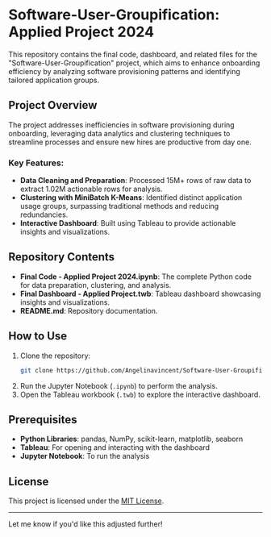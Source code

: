 
# Software-User-Groupification: Applied Project 2024

This repository contains the final code, dashboard, and related files for the "Software-User-Groupification" project, which aims to enhance onboarding efficiency by analyzing software provisioning patterns and identifying tailored application groups.

## Project Overview
The project addresses inefficiencies in software provisioning during onboarding, leveraging data analytics and clustering techniques to streamline processes and ensure new hires are productive from day one.

### Key Features:
- **Data Cleaning and Preparation**: Processed 15M+ rows of raw data to extract 1.02M actionable rows for analysis.
- **Clustering with MiniBatch K-Means**: Identified distinct application usage groups, surpassing traditional methods and reducing redundancies.
- **Interactive Dashboard**: Built using Tableau to provide actionable insights and visualizations.

## Repository Contents
- **Final Code - Applied Project 2024.ipynb**: The complete Python code for data preparation, clustering, and analysis.
- **Final Dashboard - Applied Project.twb**: Tableau dashboard showcasing insights and visualizations.
- **README.md**: Repository documentation.

## How to Use
1. Clone the repository:
   ```bash
   git clone https://github.com/Angelinavincent/Software-User-Groupification.git
   ```
2. Run the Jupyter Notebook (`.ipynb`) to perform the analysis.
3. Open the Tableau workbook (`.twb`) to explore the interactive dashboard.

## Prerequisites
- **Python Libraries**: pandas, NumPy, scikit-learn, matplotlib, seaborn
- **Tableau**: For opening and interacting with the dashboard
- **Jupyter Notebook**: To run the analysis

## License
This project is licensed under the [MIT License](LICENSE).

---

Let me know if you'd like this adjusted further!
